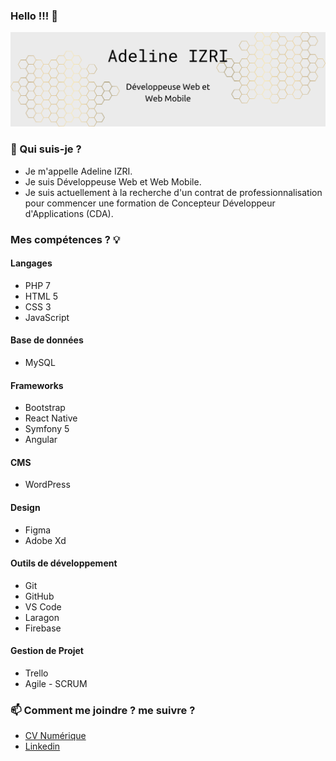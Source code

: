 ### Hello !!! &#x1F44B;

![bannière](/assets/img/banniere.png)

### &#x1F64B; Qui suis-je ?

- Je m'appelle Adeline IZRI.
- Je suis Développeuse Web et Web Mobile.
- Je suis actuellement à la recherche d'un contrat de professionnalisation pour commencer une formation de Concepteur Développeur d'Applications (CDA).

### Mes compétences ? &#x1F4A1;

#### Langages

- PHP 7
- HTML 5
- CSS 3
- JavaScript

#### Base de données

- MySQL

#### Frameworks

- Bootstrap
- React Native
- Symfony 5
- Angular

#### CMS

- WordPress

#### Design

- Figma
- Adobe Xd

#### Outils de développement

- Git
- GitHub
- VS Code
- Laragon
- Firebase

#### Gestion de Projet

- Trello
- Agile - SCRUM

### &#x1F4EB; Comment me joindre ? me suivre ?

- [CV Numérique](https://adeline-i.github.io/CV/)
- [Linkedin](https://www.linkedin.com/in/adeline-izri-7575a9127/)
